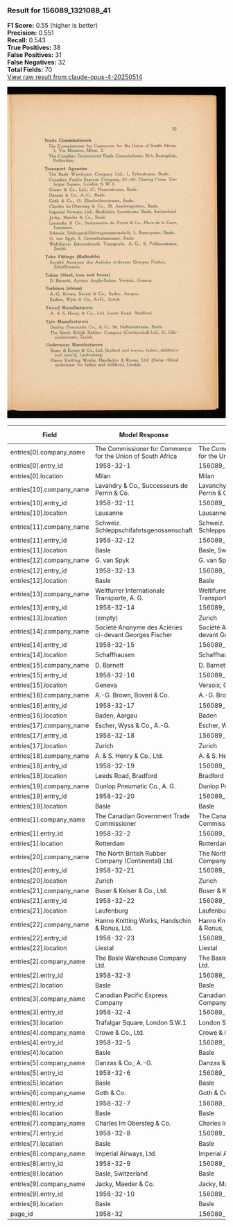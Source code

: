 ### Result for 156089_1321088_41
**F1 Score:** 0.55 (higher is better)<br>**Precision:** 0.551<br>**Recall:** 0.543<br>**True Positives:** 38<br>**False Positives:** 31<br>**False Negatives:** 32<br>**Total Fields:** 70<br>[View raw result from claude-opus-4-20250514](https://github.com/RISE-UNIBAS/humanities_data_benchmark/blob/main/results/2025-10-28/T0373/request_T0373_156089_1321088_41.json)

<img src="https://github.com/RISE-UNIBAS/humanities_data_benchmark/blob/main/benchmarks/company_lists/images/156089_1321088_41.jpg?raw=true" alt="156089_1321088_41" width="600px">

| Field | Model Response | Ground Truth | Fuzzy Score | Match |
|-------|----------------|--------------|-------------|-------|
| entries[0].company_name | The Commissioner for Commerce for the Union of South Africa | The Commissioner for Commerce for the Union of South Africa | 1.000 | ✅ |
| entries[0].entry_id | 1958-32-1 | 156089_1321088_41-1 | 0.500 | ❌ |
| entries[0].location | Milan | Milan | 1.000 | ✅ |
| entries[10].company_name | Lavandry & Co., Successeurs de Perrin & Co. | Lavanchy & Co., Successeurs de Perrin & Co. | 0.953 | ✅ |
| entries[10].entry_id | 1958-32-11 | 156089_1321088_41-11 | 0.533 | ❌ |
| entries[10].location | Lausanne | Lausanne | 1.000 | ✅ |
| entries[11].company_name | Schweiz. Schleppschifahrtsgenossenschaft | Schweiz. Schleppschiffahrtsgenossenschaft | 0.988 | ✅ |
| entries[11].entry_id | 1958-32-12 | 156089_1321088_41-12 | 0.533 | ❌ |
| entries[11].location | Basle | Basle, Switzerland | 0.435 | ❌ |
| entries[12].company_name | G. van Spyk | G. van Spyk | 1.000 | ✅ |
| entries[12].entry_id | 1958-32-13 | 156089_1321088_41-13 | 0.533 | ❌ |
| entries[12].location | Basle | Basle | 1.000 | ✅ |
| entries[13].company_name | Weltfurrer Internationale Transporte, A. G. | Weltifurrer Internationale Transporte, A. G. | 0.989 | ✅ |
| entries[13].entry_id | 1958-32-14 | 156089_1321088_41-14 | 0.533 | ❌ |
| entries[13].location | (empty) | Zurich | 0.000 | ❌ |
| entries[14].company_name | Société Anonyme des Aciéries ci-devant Georges Fischer | Société Anonyme des Aciéries ci-devant Georges Fischer | 1.000 | ✅ |
| entries[14].entry_id | 1958-32-15 | 156089_1321088_41-15 | 0.533 | ❌ |
| entries[14].location | Schaffhausen | Schaffhausen | 1.000 | ✅ |
| entries[15].company_name | D. Barnett | D. Barnett, Agence Anglo-Suisse | 0.488 | ❌ |
| entries[15].entry_id | 1958-32-16 | 156089_1321088_41-16 | 0.533 | ❌ |
| entries[15].location | Geneva | Versoix, Geneva | 0.571 | ❌ |
| entries[16].company_name | A.-G. Brown, Boveri & Co. | A.-G. Brown, Boveri & Co. | 1.000 | ✅ |
| entries[16].entry_id | 1958-32-17 | 156089_1321088_41-17 | 0.533 | ❌ |
| entries[16].location | Baden, Aargau | Baden | 0.556 | ❌ |
| entries[17].company_name | Escher, Wyss & Co., A.-G. | Escher, Wyss & Co., A.-G. | 1.000 | ✅ |
| entries[17].entry_id | 1958-32-18 | 156089_1321088_41-18 | 0.533 | ❌ |
| entries[17].location | Zurich | Zurich | 1.000 | ✅ |
| entries[18].company_name | A. & S. Henry & Co., Ltd. | A. & S. Henry & Co., Ltd. | 1.000 | ✅ |
| entries[18].entry_id | 1958-32-19 | 156089_1321088_41-19 | 0.533 | ❌ |
| entries[18].location | Leeds Road, Bradford | Bradford | 0.571 | ❌ |
| entries[19].company_name | Dunlop Pneumatic Co., A. G. | Dunlop Pneumatic Co., A. G. | 1.000 | ✅ |
| entries[19].entry_id | 1958-32-20 | 156089_1321088_41-20 | 0.533 | ❌ |
| entries[19].location | Basle | Basle | 1.000 | ✅ |
| entries[1].company_name | The Canadian Government Trade Commissioner | The Canadian Government Trade Commissioner | 1.000 | ✅ |
| entries[1].entry_id | 1958-32-2 | 156089_1321088_41-2 | 0.500 | ❌ |
| entries[1].location | Rotterdam | Rotterdam | 1.000 | ✅ |
| entries[20].company_name | The North British Rubber Company (Continental) Ltd. | The North British Rubber Company (Continental) Ltd. | 1.000 | ✅ |
| entries[20].entry_id | 1958-32-21 | 156089_1321088_41-21 | 0.533 | ❌ |
| entries[20].location | Zurich | Zurich | 1.000 | ✅ |
| entries[21].company_name | Buser & Keiser & Co., Ltd. | Buser & Keiser & Co., Ltd. | 1.000 | ✅ |
| entries[21].entry_id | 1958-32-22 | 156089_1321088_41-22 | 0.533 | ❌ |
| entries[21].location | Laufenburg | Laufenburg | 1.000 | ✅ |
| entries[22].company_name | Hanno Knitting Works, Handschin & Ronus, Ltd. | Hanro Knitting Works, Handschin & Ronus, Ltd. | 0.978 | ✅ |
| entries[22].entry_id | 1958-32-23 | 156089_1321088_41-23 | 0.533 | ❌ |
| entries[22].location | Liestal | Liestal | 1.000 | ✅ |
| entries[2].company_name | The Basle Warehouse Company Ltd. | The Basle Warehouse Company Ltd. | 1.000 | ✅ |
| entries[2].entry_id | 1958-32-3 | 156089_1321088_41-3 | 0.500 | ❌ |
| entries[2].location | Basle | Basle | 1.000 | ✅ |
| entries[3].company_name | Canadian Pacific Express Company | Canadian Pacific Express Company | 1.000 | ✅ |
| entries[3].entry_id | 1958-32-4 | 156089_1321088_41-4 | 0.500 | ❌ |
| entries[3].location | Trafalgar Square, London S.W.1 | London S. W. 1. | 0.533 | ❌ |
| entries[4].company_name | Crowe & Co., Ltd. | Crowe & Co., Ltd. | 1.000 | ✅ |
| entries[4].entry_id | 1958-32-5 | 156089_1321088_41-5 | 0.500 | ❌ |
| entries[4].location | Basle | Basle | 1.000 | ✅ |
| entries[5].company_name | Danzas & Co., A.-G. | Danzas & Co., A.-G. | 1.000 | ✅ |
| entries[5].entry_id | 1958-32-6 | 156089_1321088_41-6 | 0.500 | ❌ |
| entries[5].location | Basle | Basle | 1.000 | ✅ |
| entries[6].company_name | Goth & Co. | Goth & Co. | 1.000 | ✅ |
| entries[6].entry_id | 1958-32-7 | 156089_1321088_41-7 | 0.500 | ❌ |
| entries[6].location | Basle | Basle | 1.000 | ✅ |
| entries[7].company_name | Charles Im Obersteg & Co. | Charles Im Obersteg & Co. | 1.000 | ✅ |
| entries[7].entry_id | 1958-32-8 | 156089_1321088_41-8 | 0.500 | ❌ |
| entries[7].location | Basle | Basle | 1.000 | ✅ |
| entries[8].company_name | Imperial Airways, Ltd. | Imperial Airways, Ltd. | 1.000 | ✅ |
| entries[8].entry_id | 1958-32-9 | 156089_1321088_41-9 | 0.500 | ❌ |
| entries[8].location | Basle, Switzerland | Basle | 0.435 | ❌ |
| entries[9].company_name | Jacky, Maeder & Co. | Jacky, Maeder & Co. | 1.000 | ✅ |
| entries[9].entry_id | 1958-32-10 | 156089_1321088_41-10 | 0.533 | ❌ |
| entries[9].location | Basle | Basle | 1.000 | ✅ |
| page_id | 1958-32 | 156089_1321088_41 | 0.417 | ❌ |
